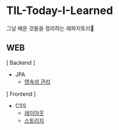 # TIL-Today-I-Learned
그날 배운 것들을 정리하는 레파지토리📂

## WEB
[ Backend ]

* JPA
  * [영속성 관리](https://github.com/kimkuan/TIL-Today-I-Learned/blob/main/JPA/%EC%98%81%EC%86%8D%EC%84%B1%20%EA%B4%80%EB%A6%AC.md)



[ Frontend ]

- CSS
  - [레이아웃](https://github.com/kimkuan/TIL-Today-I-Learned/blob/main/CSS/Layout.md)
  - [스토리지](https://github.com/kimkuan/TIL-Today-I-Learned/blob/main/Storage)

